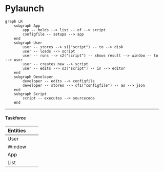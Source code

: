 # Pylaunch

```mermaid
graph LR
	subgraph App
        app -- holds --> list -- of --> script
        configfile -- setups --> app
	end
	subgraph User
        user -- stores --> s1("script") -- to --> disk
        user -- loads --> script
        user -- runs --> s2("script") -- shows result --> window -- to --> user
        user -- creates new --> script
        user -- edits --> s3("script") -- in --> editor
	end
	subgraph Developer
        developer -- edits --> configfile
        developer -- stores --> cf1("configfile") -- as --> json
	end
	subgraph Script
		script -- executes --> sourcecode
	end
```

---

#### Taskforce

| Entities     |      |      |
| ------------ | :--- | ---- |
| User         |      |      |
| Window       |      |      |
| App          |      |      |
| List<Script> |      |      |
| Script       |      |      |
| Sourcecode   |      |      |
|              |      |      |

